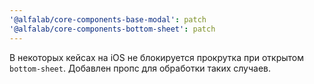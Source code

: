 ```yaml
---
'@alfalab/core-components-base-modal': patch
'@alfalab/core-components-bottom-sheet': patch
---
```


В некоторых кейсах на iOS не блокируется прокрутка при открытом `bottom-sheet`. Добавлен пропс для обработки таких случаев.
